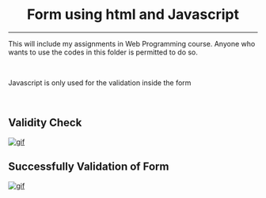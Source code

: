 <h1 align="center">Form using html and Javascript</h1>
<hr>
<p>This will include my assignments in Web Programming course. Anyone who wants to use the codes in this folder is permitted to do so.</p>
<br>
<p>Javascript is only used for the validation inside the form</p>
<br>

<h2>Validity Check</h2>
<a href="https://im3.ezgif.com/tmp/ezgif-3-64a69d970720.gif"><img src="https://im3.ezgif.com/tmp/ezgif-3-64a69d970720.gif" title="gif"/></a>
<br>

<h2>Successfully Validation of Form</h2>
<a href="https://im3.ezgif.com/tmp/ezgif-3-9c02c3c18fdd.gif"><img src="https://im3.ezgif.com/tmp/ezgif-3-9c02c3c18fdd.gif" title="gif"/></a>
